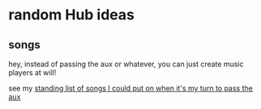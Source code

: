 # random Hub ideas

## songs

hey, instead of passing the aux or whatever, you can just create music players at will!

see my [standing list of songs I could put on when it's my turn to pass the aux](zv4f9-rpj8v-8y8xq-843w2-q16rf)

